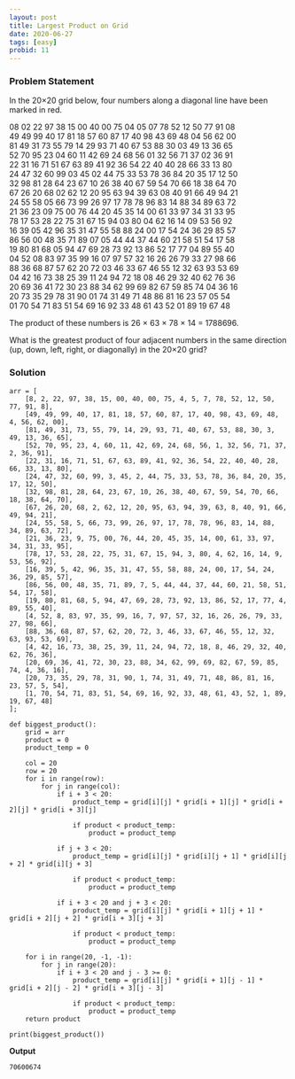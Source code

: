 ```yaml
---
layout: post
title: Largest Product on Grid
date: 2020-06-27
tags: [easy]
probid: 11
---
```


### Problem Statement

In the 20×20 grid below, four numbers along a diagonal line have been marked in red.

08 02 22 97 38 15 00 40 00 75 04 05 07 78 52 12 50 77 91 08 <br /> 
49 49 99 40 17 81 18 57 60 87 17 40 98 43 69 48 04 56 62 00 <br /> 
81 49 31 73 55 79 14 29 93 71 40 67 53 88 30 03 49 13 36 65 <br /> 
52 70 95 23 04 60 11 42 69 24 68 56 01 32 56 71 37 02 36 91 <br /> 
22 31 16 71 51 67 63 89 41 92 36 54 22 40 40 28 66 33 13 80 <br /> 
24 47 32 60 99 03 45 02 44 75 33 53 78 36 84 20 35 17 12 50 <br /> 
32 98 81 28 64 23 67 10 26 38 40 67 59 54 70 66 18 38 64 70 <br /> 
67 26 20 68 02 62 12 20 95 63 94 39 63 08 40 91 66 49 94 21 <br /> 
24 55 58 05 66 73 99 26 97 17 78 78 96 83 14 88 34 89 63 72 <br /> 
21 36 23 09 75 00 76 44 20 45 35 14 00 61 33 97 34 31 33 95 <br /> 
78 17 53 28 22 75 31 67 15 94 03 80 04 62 16 14 09 53 56 92 <br /> 
16 39 05 42 96 35 31 47 55 58 88 24 00 17 54 24 36 29 85 57 <br /> 
86 56 00 48 35 71 89 07 05 44 44 37 44 60 21 58 51 54 17 58 <br /> 
19 80 81 68 05 94 47 69 28 73 92 13 86 52 17 77 04 89 55 40 <br /> 
04 52 08 83 97 35 99 16 07 97 57 32 16 26 26 79 33 27 98 66 <br /> 
88 36 68 87 57 62 20 72 03 46 33 67 46 55 12 32 63 93 53 69 <br /> 
04 42 16 73 38 25 39 11 24 94 72 18 08 46 29 32 40 62 76 36 <br /> 
20 69 36 41 72 30 23 88 34 62 99 69 82 67 59 85 74 04 36 16 <br /> 
20 73 35 29 78 31 90 01 74 31 49 71 48 86 81 16 23 57 05 54 <br /> 
01 70 54 71 83 51 54 69 16 92 33 48 61 43 52 01 89 19 67 48 <br /> 

The product of these numbers is 26 × 63 × 78 × 14 = 1788696.

What is the greatest product of four adjacent numbers in the same direction (up, down, left, right, or diagonally) in the 20×20 grid?

### Solution

```
arr = [
    [8, 2, 22, 97, 38, 15, 00, 40, 00, 75, 4, 5, 7, 78, 52, 12, 50, 77, 91, 8],
    [49, 49, 99, 40, 17, 81, 18, 57, 60, 87, 17, 40, 98, 43, 69, 48, 4, 56, 62, 00],
    [81, 49, 31, 73, 55, 79, 14, 29, 93, 71, 40, 67, 53, 88, 30, 3, 49, 13, 36, 65],
    [52, 70, 95, 23, 4, 60, 11, 42, 69, 24, 68, 56, 1, 32, 56, 71, 37, 2, 36, 91],
    [22, 31, 16, 71, 51, 67, 63, 89, 41, 92, 36, 54, 22, 40, 40, 28, 66, 33, 13, 80],
    [24, 47, 32, 60, 99, 3, 45, 2, 44, 75, 33, 53, 78, 36, 84, 20, 35, 17, 12, 50],
    [32, 98, 81, 28, 64, 23, 67, 10, 26, 38, 40, 67, 59, 54, 70, 66, 18, 38, 64, 70],
    [67, 26, 20, 68, 2, 62, 12, 20, 95, 63, 94, 39, 63, 8, 40, 91, 66, 49, 94, 21],
    [24, 55, 58, 5, 66, 73, 99, 26, 97, 17, 78, 78, 96, 83, 14, 88, 34, 89, 63, 72],
    [21, 36, 23, 9, 75, 00, 76, 44, 20, 45, 35, 14, 00, 61, 33, 97, 34, 31, 33, 95],
    [78, 17, 53, 28, 22, 75, 31, 67, 15, 94, 3, 80, 4, 62, 16, 14, 9, 53, 56, 92],
    [16, 39, 5, 42, 96, 35, 31, 47, 55, 58, 88, 24, 00, 17, 54, 24, 36, 29, 85, 57],
    [86, 56, 00, 48, 35, 71, 89, 7, 5, 44, 44, 37, 44, 60, 21, 58, 51, 54, 17, 58],
    [19, 80, 81, 68, 5, 94, 47, 69, 28, 73, 92, 13, 86, 52, 17, 77, 4, 89, 55, 40],
    [4, 52, 8, 83, 97, 35, 99, 16, 7, 97, 57, 32, 16, 26, 26, 79, 33, 27, 98, 66],
    [88, 36, 68, 87, 57, 62, 20, 72, 3, 46, 33, 67, 46, 55, 12, 32, 63, 93, 53, 69],
    [4, 42, 16, 73, 38, 25, 39, 11, 24, 94, 72, 18, 8, 46, 29, 32, 40, 62, 76, 36],
    [20, 69, 36, 41, 72, 30, 23, 88, 34, 62, 99, 69, 82, 67, 59, 85, 74, 4, 36, 16],
    [20, 73, 35, 29, 78, 31, 90, 1, 74, 31, 49, 71, 48, 86, 81, 16, 23, 57, 5, 54],
    [1, 70, 54, 71, 83, 51, 54, 69, 16, 92, 33, 48, 61, 43, 52, 1, 89, 19, 67, 48]
];

def biggest_product():
    grid = arr
    product = 0
    product_temp = 0

    col = 20
    row = 20
    for i in range(row):
        for j in range(col):
            if i + 3 < 20:
                product_temp = grid[i][j] * grid[i + 1][j] * grid[i + 2][j] * grid[i + 3][j]

                if product < product_temp:
                    product = product_temp

            if j + 3 < 20:
                product_temp = grid[i][j] * grid[i][j + 1] * grid[i][j + 2] * grid[i][j + 3]

                if product < product_temp:
                    product = product_temp

            if i + 3 < 20 and j + 3 < 20:
                product_temp = grid[i][j] * grid[i + 1][j + 1] * grid[i + 2][j + 2] * grid[i + 3][j + 3]

                if product < product_temp:
                    product = product_temp

    for i in range(20, -1, -1):
        for j in range(20):
            if i + 3 < 20 and j - 3 >= 0:
                product_temp = grid[i][j] * grid[i + 1][j - 1] * grid[i + 2][j - 2] * grid[i + 3][j - 3]

                if product < product_temp:
                    product = product_temp
    return product

print(biggest_product())
```

**Output**

```
70600674
```